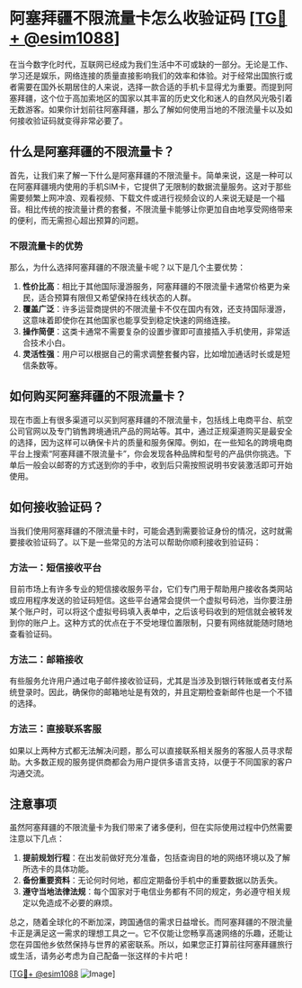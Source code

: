# 阿塞拜疆不限流量卡怎么收验证码 [[TG💪+ @esim1088](https://t.me/s/esim1088)]

在当今数字化时代，互联网已经成为我们生活中不可或缺的一部分。无论是工作、学习还是娱乐，网络连接的质量直接影响我们的效率和体验。对于经常出国旅行或者需要在国外长期居住的人来说，选择一款合适的手机卡显得尤为重要。而提到阿塞拜疆，这个位于高加索地区的国家以其丰富的历史文化和迷人的自然风光吸引着无数游客。如果你计划前往阿塞拜疆，那么了解如何使用当地的不限流量卡以及如何接收验证码就变得非常必要了。

## 什么是阿塞拜疆的不限流量卡？

首先，让我们来了解一下什么是阿塞拜疆的不限流量卡。简单来说，这是一种可以在阿塞拜疆境内使用的手机SIM卡，它提供了无限制的数据流量服务。这对于那些需要频繁上网冲浪、观看视频、下载文件或进行视频会议的人来说无疑是一个福音。相比传统的按流量计费的套餐，不限流量卡能够让你更加自由地享受网络带来的便利，而无需担心超出预算的问题。

### 不限流量卡的优势

那么，为什么选择阿塞拜疆的不限流量卡呢？以下是几个主要优势：

1. **性价比高**：相比于其他国际漫游服务，阿塞拜疆的不限流量卡通常价格更为亲民，适合预算有限但又希望保持在线状态的人群。
2. **覆盖广泛**：许多运营商提供的不限流量卡不仅在国内有效，还支持国际漫游，这意味着即使你在其他国家也能享受到稳定快速的网络连接。
3. **操作简便**：这类卡通常不需要复杂的设置步骤即可直接插入手机使用，非常适合技术小白。
4. **灵活性强**：用户可以根据自己的需求调整套餐内容，比如增加通话时长或是短信条数等。

## 如何购买阿塞拜疆的不限流量卡？

现在市面上有很多渠道可以买到阿塞拜疆的不限流量卡，包括线上电商平台、航空公司官网以及专门销售跨境通讯产品的网站等。其中，通过正规渠道购买是最安全的选择，因为这样可以确保卡片的质量和服务保障。例如，在一些知名的跨境电商平台上搜索“阿塞拜疆不限流量卡”，你会发现各种品牌和型号的产品供你挑选。下单后一般会以邮寄的方式送到你的手中，收到后只需按照说明书安装激活即可开始使用。

## 如何接收验证码？

当我们使用阿塞拜疆的不限流量卡时，可能会遇到需要验证身份的情况，这时就需要接收验证码了。以下是一些常见的方法可以帮助你顺利接收到验证码：

### 方法一：短信接收平台

目前市场上有许多专业的短信接收服务平台，它们专门用于帮助用户接收各类网站或应用程序发送的验证码短信。这些平台通常会提供一个虚拟号码池，当你要注册某个账户时，可以将这个虚拟号码填入表单中，之后该号码收到的短信就会被转发到你的账户上。这种方式的优点在于不受地理位置限制，只要有网络就能随时随地查看验证码。

### 方法二：邮箱接收

有些服务允许用户通过电子邮件接收验证码，尤其是当涉及到银行转账或者支付系统登录时。因此，确保你的邮箱地址是有效的，并且定期检查新邮件也是一个不错的选择。

### 方法三：直接联系客服

如果以上两种方式都无法解决问题，那么可以直接联系相关服务的客服人员寻求帮助。大多数正规的服务提供商都会为用户提供多语言支持，以便于不同国家的客户沟通交流。

## 注意事项

虽然阿塞拜疆的不限流量卡为我们带来了诸多便利，但在实际使用过程中仍然需要注意以下几点：

1. **提前规划行程**：在出发前做好充分准备，包括查询目的地的网络环境以及了解所选卡的具体功能。
2. **备份重要资料**：无论何时何地，都应定期备份手机中的重要数据以防丢失。
3. **遵守当地法律法规**：每个国家对于电信业务都有不同的规定，务必遵守相关规定以免造成不必要的麻烦。

总之，随着全球化的不断加深，跨国通信的需求日益增长。而阿塞拜疆的不限流量卡正是满足这一需求的理想工具之一。它不仅能让您畅享高速网络的乐趣，还能让您在异国他乡依然保持与世界的紧密联系。所以，如果您正打算前往阿塞拜疆旅行或生活，请务必考虑为自己配备一张这样的卡片吧！

[[TG💪+ @esim1088](https://t.me/s/esim1088) ![Image](https://i.postimg.cc/4NQfJmqS/Snipaste-2025-05-13-00-14-12.png)]